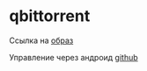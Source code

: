 # qbittorrent

Ссылка на [образ](https://hub.docker.com/r/linuxserver/qbittorrent)

Управление через андроид [github](https://github.com/Bartuzen/qBitController)
